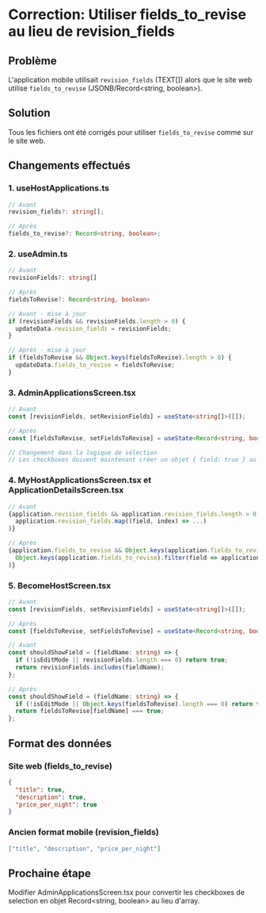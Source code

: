 # Correction: Utiliser fields_to_revise au lieu de revision_fields

## Problème
L'application mobile utilisait `revision_fields` (TEXT[]) alors que le site web utilise `fields_to_revise` (JSONB/Record<string, boolean>).

## Solution
Tous les fichiers ont été corrigés pour utiliser `fields_to_revise` comme sur le site web.

## Changements effectués

### 1. useHostApplications.ts
```typescript
// Avant
revision_fields?: string[];

// Après
fields_to_revise?: Record<string, boolean>;
```

### 2. useAdmin.ts
```typescript
// Avant
revisionFields?: string[]

// Après
fieldsToRevise?: Record<string, boolean>

// Avant - mise à jour
if (revisionFields && revisionFields.length > 0) {
  updateData.revision_fields = revisionFields;
}

// Après - mise à jour
if (fieldsToRevise && Object.keys(fieldsToRevise).length > 0) {
  updateData.fields_to_revise = fieldsToRevise;
}
```

### 3. AdminApplicationsScreen.tsx
```typescript
// Avant
const [revisionFields, setRevisionFields] = useState<string[]>([]);

// Après
const [fieldsToRevise, setFieldsToRevise] = useState<Record<string, boolean>>({});

// Changement dans la logique de sélection
// Les checkboxes doivent maintenant créer un objet { field: true } au lieu d'ajouter à un array
```

### 4. MyHostApplicationsScreen.tsx et ApplicationDetailsScreen.tsx
```typescript
// Avant
{application.revision_fields && application.revision_fields.length > 0 && (
  application.revision_fields.map((field, index) => ...)
)}

// Après  
{application.fields_to_revise && Object.keys(application.fields_to_revise).length > 0 && (
  Object.keys(application.fields_to_revise).filter(field => application.fields_to_revise[field] === true).map((field, index) => ...)
)}
```

### 5. BecomeHostScreen.tsx
```typescript
// Avant
const [revisionFields, setRevisionFields] = useState<string[]>([]);

// Après
const [fieldsToRevise, setFieldsToRevise] = useState<Record<string, boolean>>({});

// Avant
const shouldShowField = (fieldName: string) => {
  if (!isEditMode || revisionFields.length === 0) return true;
  return revisionFields.includes(fieldName);
};

// Après
const shouldShowField = (fieldName: string) => {
  if (!isEditMode || Object.keys(fieldsToRevise).length === 0) return true;
  return fieldsToRevise[fieldName] === true;
};
```

## Format des données

### Site web (fields_to_revise)
```json
{
  "title": true,
  "description": true,
  "price_per_night": true
}
```

### Ancien format mobile (revision_fields)  
```json
["title", "description", "price_per_night"]
```

## Prochaine étape

Modifier AdminApplicationsScreen.tsx pour convertir les checkboxes de selection en objet Record<string, boolean> au lieu d'array.


